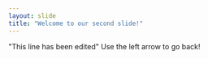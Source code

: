 ```yaml
---
layout: slide
title: "Welcome to our second slide!"
---
```

"This line has been edited"
Use the left arrow to go back!
